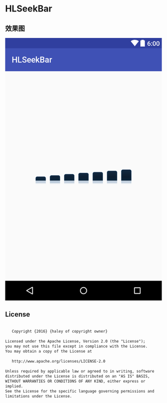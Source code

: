 # HLSeekBar

## 效果图
![Demo picture](https://github.com/hlllmr1314/HLSeekBar/blob/master/img/layout-2016-12-27-110511.png)

## License
```

   Copyright {2016} {haley of copyright owner}

Licensed under the Apache License, Version 2.0 (the "License");
you may not use this file except in compliance with the License.
You may obtain a copy of the License at

   http://www.apache.org/licenses/LICENSE-2.0

Unless required by applicable law or agreed to in writing, software
distributed under the License is distributed on an "AS IS" BASIS,
WITHOUT WARRANTIES OR CONDITIONS OF ANY KIND, either express or implied.
See the License for the specific language governing permissions and
limitations under the License.
